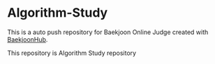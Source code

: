 # Algorithm-Study
This is a auto push repository for Baekjoon Online Judge created with [BaekjoonHub](https://github.com/BaekjoonHub/BaekjoonHub).

This repository is Algorithm Study repository
